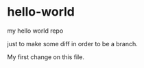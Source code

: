 # hello-world
my hello world repo


just to make some diff in order to be a branch.

My first change on this file.
